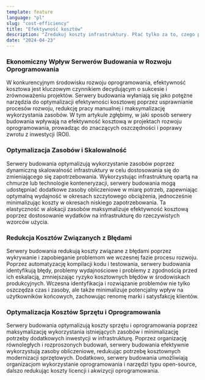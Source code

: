 ```yaml
---
template: feature
language: "pl"
slug: "cost-efficiency"
title: "Efektywność kosztów"
description: "Zredukuj koszty infrastruktury. Płać tylko za to, czego potrzebujesz."
date: "2024-04-23"
---
```


### Ekonomiczny Wpływ Serwerów Budowania w Rozwoju Oprogramowania

W konkurencyjnym środowisku rozwoju oprogramowania, efektywność kosztowa jest kluczowym czynnikiem decydującym o sukcesie i zrównoważeniu projektów. Serwery budowania wyłaniają się jako potężne narzędzia do optymalizacji efektywności kosztowej poprzez usprawnianie procesów rozwoju, redukcję pracy manualnej i maksymalizację wykorzystania zasobów. W tym artykule zgłębimy, w jaki sposób serwery budowania wpływają na efektywność kosztową w projektach rozwoju oprogramowania, prowadząc do znaczących oszczędności i poprawy zwrotu z inwestycji (ROI).

### Optymalizacja Zasobów i Skalowalność

Serwery budowania optymalizują wykorzystanie zasobów poprzez dynamiczną skalowalność infrastruktury w celu dostosowania się do zmieniającego się zapotrzebowania. Wykorzystując infrastrukturę opartą na chmurze lub technologie konteneryzacji, serwery budowania mogą udostępniać dodatkowe zasoby obliczeniowe w miarę potrzeb, zapewniając optymalną wydajność w okresach szczytowego obciążenia, jednocześnie minimalizując koszty w okresach niskiego zapotrzebowania. Ta elastyczność w alokacji zasobów maksymalizuje efektywność kosztową poprzez dostosowanie wydatków na infrastrukturę do rzeczywistych wzorców użycia.

### Redukcja Kosztów Związanych z Błędami

Serwery budowania redukują koszty związane z błędami poprzez wykrywanie i zapobieganie problemom we wczesnej fazie procesu rozwoju. Poprzez automatyzację kompilacji kodu i testowania, serwery budowania identyfikują błędy, problemy wydajnościowe i problemy z zgodnością przed ich eskalacją, zmniejszając ryzyko kosztownych błędów w środowiskach produkcyjnych. Wczesna identyfikacja i rozwiązanie problemów nie tylko oszczędza czas i zasoby, ale także minimalizuje potencjalny wpływ na użytkowników końcowych, zachowując renomę marki i satysfakcję klientów.

### Optymalizacja Kosztów Sprzętu i Oprogramowania

Serwery budowania optymalizują koszty sprzętu i oprogramowania poprzez maksymalizację wykorzystania istniejących zasobów i minimalizację potrzeby dodatkowych inwestycji w infrastrukturę. Poprzez organizację równoległych i rozproszonych budowań, serwery budowania efektywnie wykorzystują zasoby obliczeniowe, redukując potrzebę kosztownych modernizacji sprzętowych. Dodatkowo, serwery budowania umożliwiają organizacjom wykorzystanie oprogramowania i narzędzi typu open-source, dalszo redukując koszty licencji i akwizycji oprogramowania.